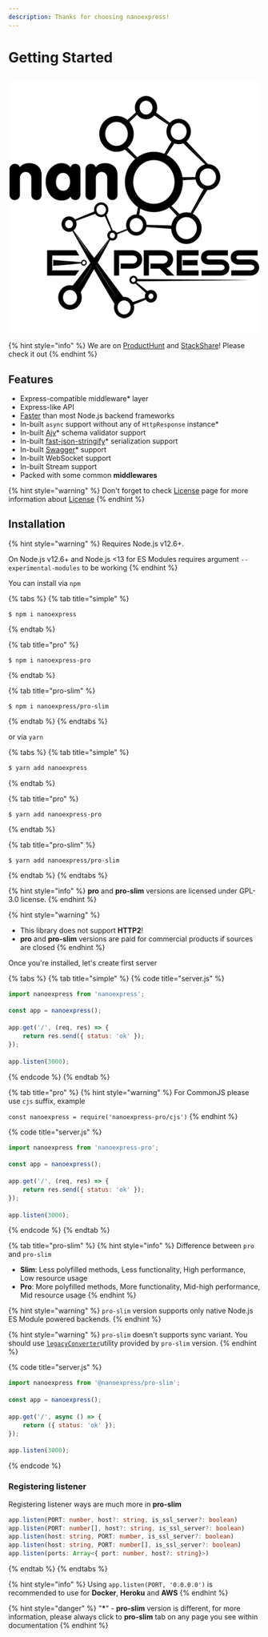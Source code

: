 ```yaml
---
description: Thanks for choosing nanoexpress!
---
```


# Getting Started

##  

![Nano-framework for Node.js powered by uWebSockets.js](.gitbook/assets/png-512-black.png)

{% hint style="info" %}
We are on [ProductHunt](https://www.producthunt.com/posts/nanoexpress) and [StackShare](https://stackshare.io/companies/nanoexpress)! Please check it out
{% endhint %}

## Features

* Express-compatible middleware\* layer
* Express-like API
* [Faster](https://github.com/the-benchmarker/web-frameworks#results) than most Node.js backend frameworks
* In-built `async` support without any of `HttpResponse` instance\*
* In-built [Ajv](https://ajv.js.org)\* schema validator support
* In-built [fast-json-stringify](https://github.com/fastify/fast-json-stringify)\* serialization support
* In-built [Swagger](https://swagger.io)\* support
* In-built WebSocket support
* In-built Stream support
* Packed with some common **middlewares**

{% hint style="warning" %}
Don't forget to check [License](license.md) page for more information about [License](license.md)
{% endhint %}

## Installation

{% hint style="warning" %}
Requires Node.js v12.6+.

On Node.js v12.6+ and Node.js &lt;13 for ES Modules requires argument `--experimental-modules` to be working
{% endhint %}

You can install via `npm`

{% tabs %}
{% tab title="simple" %}
```
$ npm i nanoexpress
```
{% endtab %}

{% tab title="pro" %}
```
$ npm i nanoexpress-pro
```
{% endtab %}

{% tab title="pro-slim" %}
```
$ npm i nanoexpress/pro-slim
```
{% endtab %}
{% endtabs %}

or via `yarn`

{% tabs %}
{% tab title="simple" %}
```bash
$ yarn add nanoexpress
```
{% endtab %}

{% tab title="pro" %}
```
$ yarn add nanoexpress-pro
```
{% endtab %}

{% tab title="pro-slim" %}
```
$ yarn add nanoexpress/pro-slim
```
{% endtab %}
{% endtabs %}

{% hint style="info" %}
**pro** and **pro-slim** versions are licensed under GPL-3.0 license. 
{% endhint %}

{% hint style="warning" %}
* This library does not support **HTTP2**!
* **pro** and **pro-slim** versions are paid for commercial products if sources are closed
{% endhint %}

Once you're installed, let's create first server

{% tabs %}
{% tab title="simple" %}
{% code title="server.js" %}
```javascript
import nanoexpress from 'nanoexpress';

const app = nanoexpress();

app.get('/', (req, res) => {
    return res.send({ status: 'ok' });
});

app.listen(3000);
```
{% endcode %}
{% endtab %}

{% tab title="pro" %}
{% hint style="warning" %}
For CommonJS please use `cjs` suffix, example

`const nanoexpress = require('nanoexpress-pro/cjs')`
{% endhint %}

{% code title="server.js" %}
```javascript
import nanoexpress from 'nanoexpress-pro';

const app = nanoexpress();

app.get('/', (req, res) => {
    return res.send({ status: 'ok' });
});

app.listen(3000);
```
{% endcode %}
{% endtab %}

{% tab title="pro-slim" %}
{% hint style="info" %}
Difference between `pro` and `pro-slim`

* **Slim**: Less polyfilled methods, Less functionality, High performance, Low resource usage
* **Pro**: More polyfilled methods, More functionality, Mid-high performance, Mid resource usage
{% endhint %}

{% hint style="warning" %}
 `pro-slim` version supports only native Node.js ES Module powered backends. 
{% endhint %}

{% hint style="warning" %}
`pro-slim` doesn't supports sync variant. You should use [`legacyConverter`](https://github.com/nanoexpress/pro-slim/blob/master/utils/legacy.js)utility provided by `pro-slim` version.
{% endhint %}

{% code title="server.js" %}
```javascript
import nanoexpress from '@nanoexpress/pro-slim';

const app = nanoexpress();

app.get('/', async () => {
    return ({ status: 'ok' });
});

app.listen(3000);
```
{% endcode %}

### Registering listener

Registering listener ways are much more in **pro-slim** 

```typescript
app.listen(PORT: number, host?: string, is_ssl_server?: boolean)
app.listen(PORT: number[], host?: string, is_ssl_server?: boolean)
app.listen(host: string, PORT: number, is_ssl_server?: boolean)
app.listen(host: string, PORT: number[], is_ssl_server?: boolean)
app.listen(ports: Array<{ port: number, host?: string}>)
```
{% endtab %}
{% endtabs %}

{% hint style="info" %}
Using `app.listen(PORT, '0.0.0.0')` is recommended to use for **Docker**, **Heroku** and **AWS**
{% endhint %}

{% hint style="danger" %}
"**\***" - **pro-slim** version is different, for more information, please always click to **pro-slim** tab on any page you see within documentation
{% endhint %}

